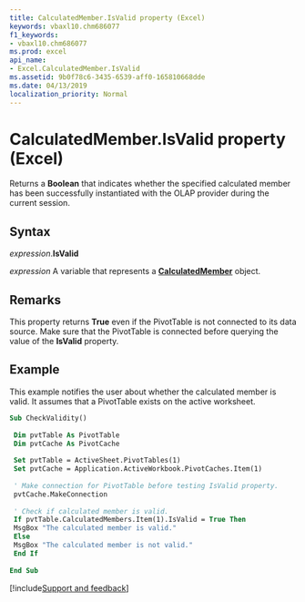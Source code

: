 ```yaml
---
title: CalculatedMember.IsValid property (Excel)
keywords: vbaxl10.chm686077
f1_keywords:
- vbaxl10.chm686077
ms.prod: excel
api_name:
- Excel.CalculatedMember.IsValid
ms.assetid: 9b0f78c6-3435-6539-aff0-165810668dde
ms.date: 04/13/2019
localization_priority: Normal
---
```



# CalculatedMember.IsValid property (Excel)

Returns a **Boolean** that indicates whether the specified calculated member has been successfully instantiated with the OLAP provider during the current session.


## Syntax

_expression_.**IsValid**

_expression_ A variable that represents a **[CalculatedMember](Excel.CalculatedMember.md)** object.


## Remarks

This property returns **True** even if the PivotTable is not connected to its data source. Make sure that the PivotTable is connected before querying the value of the **IsValid** property.


## Example

This example notifies the user about whether the calculated member is valid. It assumes that a PivotTable exists on the active worksheet.

```vb
Sub CheckValidity() 
 
 Dim pvtTable As PivotTable 
 Dim pvtCache As PivotCache 
 
 Set pvtTable = ActiveSheet.PivotTables(1) 
 Set pvtCache = Application.ActiveWorkbook.PivotCaches.Item(1) 
 
 ' Make connection for PivotTable before testing IsValid property. 
 pvtCache.MakeConnection 
 
 ' Check if calculated member is valid. 
 If pvtTable.CalculatedMembers.Item(1).IsValid = True Then 
 MsgBox "The calculated member is valid." 
 Else 
 MsgBox "The calculated member is not valid." 
 End If 
 
End Sub
```




[!include[Support and feedback](~/includes/feedback-boilerplate.md)]